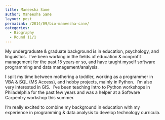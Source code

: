 ```yaml
---
title: Maneesha Sane
author: Maneesha Sane
layout: post
permalink: /2014/09/bio-maneesha-sane/
categories:
  - Biography
  - Round 11/1
---
```

My undergraduate & graduate background is in education, psychology, and linguistics.  I&#8217;ve been working in the fields of education & nonprofit management for the past 15 years or so, and have taught myself software programming and data management/analysis.

I split my time between mothering a toddler, working as a programmer in VBA & SQL (MS Access), and hobby projects, mainly in Python.  I&#8217;m also very interested in GIS.  I&#8217;ve been teaching Intro to Python workshops in Philadelphia for the past few years and was a helper at a Software Carpentry workshop this summer.

I&#8217;m really excited to combine my background in education with my experience in programming & data analysis to develop technology curricula.